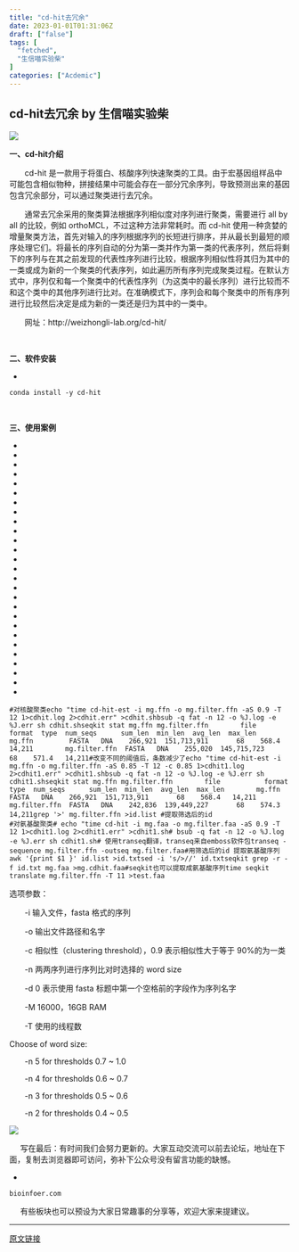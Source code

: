 ```yaml
---
title: "cd-hit去冗余"
date: 2023-01-01T01:31:06Z
draft: ["false"]
tags: [
  "fetched",
  "生信喵实验柴"
]
categories: ["Acdemic"]
---
```

cd-hit去冗余 by 生信喵实验柴
------
<div><p><img data-galleryid="" data-ratio="0.2777777777777778" data-src="https://mmbiz.qpic.cn/mmbiz_gif/IAFet2H8TicyQzmBltWrwCrk3uRWeFvRtMiaUqTHyHeRImPcG0bQ1I0wkXbcL5icibMakSmAhU2ibz9ABuWcoZ3j6Kg/640?wx_fmt=gif" data-type="gif" data-w="1080" src="https://mmbiz.qpic.cn/mmbiz_gif/IAFet2H8TicyQzmBltWrwCrk3uRWeFvRtMiaUqTHyHeRImPcG0bQ1I0wkXbcL5icibMakSmAhU2ibz9ABuWcoZ3j6Kg/640?wx_fmt=gif"></p><p><strong>一、cd-hit介绍</strong></p><p>       cd-hit 是一款用于将蛋白、核酸序列快速聚类的工具。由于宏基因组样品中可能包含相似物种，拼接结果中可能会存在一部分冗余序列，导致预测出来的基因包含冗余部分，可以通过聚类进行去冗余。</p><p>       通常去冗余采用的聚类算法根据序列相似度对序列进行聚类，需要进行 all by all 的比较，例如 orthoMCL，不过这种方法非常耗时。而 cd-hit 使用一种贪婪的增量聚类方法，首先对输入的序列根据序列的长短进行排序，并从最长到最短的顺序处理它们。将最长的序列自动的分为第一类并作为第一类的代表序列，然后将剩下的序列与在其之前发现的代表性序列进行比较，根据序列相似性将其归为其中的一类或成为新的一个聚类的代表序列，如此遍历所有序列完成聚类过程。在默认方式中，序列仅和每一个聚类中的代表性序列（为这类中的最长序列）进行比较而不和这个类中的其他序列进行比对。在准确模式下，序列会和每个聚类中的所有序列进行比较然后决定是成为新的一类还是归为其中的一类中。</p><p>       网址：http://weizhongli-lab.org/cd-hit/</p><p><br></p><p><strong>二、软件安装</strong></p><section><ul><li></ul><pre data-lang="bash"><code><span>conda install -y <span>cd</span>-hit</span></code></pre></section><p><br></p><p><strong>三、使用案例</strong></p><section><ul><li><li><li><li><li><li><li><li><li><li><li><li><li><li><li><li><li><li><li><li><li><li><li><li><li><li><li></ul><pre data-lang="perl"><code><span><span>#对核酸聚类</span></span></code><code><span>echo <span>"time cd-hit-est -i mg.ffn -o mg.filter.ffn -aS 0.9 -T 12 1&gt;cdhit.log 2&gt;cdhit.err"</span> &gt;cdhit.sh</span></code><code><span>bsub -<span>q</span> fat -n <span>12</span> -o %J.log -e %J.err sh cdhit.sh</span></code><code><span>seqkit <span>stat</span> mg.ffn mg.filter.ffn</span></code><code><span>        file           <span>format</span>  type  num_seqs      sum_len  min_len  avg_len  max_len</span></code><code><span>        mg.ffn         FASTA   DNA    <span>266</span>,<span>921</span>  <span>151</span>,<span>713</span>,<span>911</span>       <span>68</span>    <span>568.4</span>   <span>14</span>,<span>211</span></span></code><code><span>        mg.filter.ffn  FASTA   DNA    <span>255</span>,<span>020</span>  <span>145</span>,<span>715</span>,<span>723</span>       <span>68</span>    <span>571.4</span>   <span>14</span>,<span>211</span></span></code><code><span><span>#改变不同的阈值后，条数减少了</span></span></code><code><span>echo <span>"time cd-hit-est -i mg.ffn -o mg.filter.ffn -aS 0.85 -T 12 -c 0.85 1&gt;cdhit1.log 2&gt;cdhit1.err"</span> &gt;cdhit1.sh</span></code><code><span>bsub -<span>q</span> fat -n <span>12</span> -o %J.log -e %J.err sh cdhit1.sh</span></code><code><span>seqkit <span>stat</span> mg.ffn mg.filter.ffn</span></code><code><span>        file           <span>format</span>  type  num_seqs      sum_len  min_len  avg_len  max_len</span></code><code><span>        mg.ffn         FASTA   DNA    <span>266</span>,<span>921</span>  <span>151</span>,<span>713</span>,<span>911</span>       <span>68</span>    <span>568.4</span>   <span>14</span>,<span>211</span></span></code><code><span>        mg.filter.ffn  FASTA   DNA    <span>242</span>,<span>836</span>  <span>139</span>,<span>449</span>,<span>227</span>       <span>68</span>    <span>574.3</span>   <span>14</span>,<span>211</span></span></code><code><span><span>grep</span> <span>'&gt;'</span> mg.filter.ffn &gt;id.list <span>#提取筛选后的id</span></span></code><code><span><br></span></code><code><span><span>#对氨基酸聚类</span></span></code><code><span><span># echo "time cd-hit -i mg.faa -o mg.filter.faa -aS 0.9 -T 12 1&gt;cdhit1.log 2&gt;cdhit1.err" &gt;cdhit1.sh</span></span></code><code><span><span># bsub -q fat -n 12 -o %J.log -e %J.err sh cdhit1.sh</span></span></code><code><span><span># 使用transeq翻译，transeq来自emboss软件包</span></span></code><code><span>transeq -sequence mg.filter.ffn -outseq mg.filter.faa</span></code><code><span><span>#用筛选后的id 提取氨基酸序列</span></span></code><code><span>awk <span>'{print $1 }'</span> id.list &gt;id.txt</span></code><code><span>sed -i <span>'s/&gt;//'</span> id.txt</span></code><code><span>seqkit <span>grep</span> -r -f id.txt mg.faa &gt;mg.cdhit.faa</span></code><code><span><span>#seqkit也可以提取成氨基酸序列</span></span></code><code><span><span>time</span> seqkit translate mg.filter.ffn -T <span>11</span> &gt;test.faa</span></code></pre></section><p>选项参数：</p><p>       -i 输入文件，fasta 格式的序列</p><p>       -o 输出文件路径和名字</p><p>       -c 相似性（clustering threshold），0.9 表示相似性大于等于 90%的为一类</p><p>       -n 两两序列进行序列比对时选择的 word size</p><p>       -d 0 表示使用 fasta 标题中第一个空格前的字段作为序列名字</p><p>       -M 16000，16GB RAM</p><p>       -T 使用的线程数</p><p>Choose of word size:</p><p>       -n 5 for thresholds 0.7 ~ 1.0</p><p>       -n 4 for thresholds 0.6 ~ 0.7</p><p>       -n 3 for thresholds 0.5 ~ 0.6</p><p>       -n 2 for thresholds 0.4 ~ 0.5</p><p><img data-galleryid="" data-ratio="0.18518518518518517" data-src="https://mmbiz.qpic.cn/mmbiz_gif/IAFet2H8TicyQzmBltWrwCrk3uRWeFvRt1j7lLnMghic28HDCOogn7EfSWJf68twl5FIo1nRhY4qcpCaVPV7L9vA/640?wx_fmt=gif" data-type="gif" data-w="1080" src="https://mmbiz.qpic.cn/mmbiz_gif/IAFet2H8TicyQzmBltWrwCrk3uRWeFvRt1j7lLnMghic28HDCOogn7EfSWJf68twl5FIo1nRhY4qcpCaVPV7L9vA/640?wx_fmt=gif"></p><p>     写在最后：有时间我们会努力更新的。大家互动交流可以前去论坛，地址在下面，复制去浏览器即可访问，弥补下公众号没有留言功能的缺憾。</p><section><ul><li></ul><pre data-lang="css"><code><span><span>bioinfoer</span><span>.com</span></span></code></pre></section><p>     有些板块也可以预设为大家日常趣事的分享等，欢迎大家来提建议。</p><p><mp-style-type data-value="3"></mp-style-type></p></div>  
<hr>
<a href="https://mp.weixin.qq.com/s/dbr5AsNtFjRlch-GYL8idw",target="_blank" rel="noopener noreferrer">原文链接</a>
